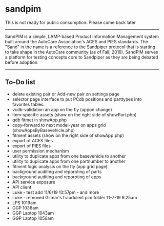 # sandpim

This is not ready for public consumption. Please come back later

---

SandPIM is a simple, LAMP-based Product Information Management system built around the AutoCare Association's ACES and PIES standards. The "Sand" in the name is a 
reference to the Sandpiper protocol that is starting to take shape in the AutoCare community (as of Fall, 2019). SandPIM serves a platform for testing concepts core to Sandpiper as they are being debated before adoption.

---

## To-Do list

- delete existing pair or Add-new pair on settings page
- selector page interface to put PCdb positions and parttypes into favorites tables.
- vcdb-validation an app on the fly (uppon change)
- item-specific assets (show on the right side of showPart.php)
- qdb fitmet in showApp.php
- copy-forward to next model-year on apps grid (showAppsByBasevehicle.php)
- fitment assets (show on the right side of showApp.php)
- export of ACES files
- export of PIES files
- user permission mechanism
- utility to duplicate apps from one basevehicle to another
- utility to duplicate apps from one partnumber to another
- fitment logic analysis on the fly (app grid page)
- background auditing and reporoting of parts
- background auditing and reporoting of apps
- API service exposure
- API client
- Luke - test add 11/6/19 10:57pm - and more
- Luke - removed Gilmar's fraudulent pim folder 11-7-19 9:25am
- LPS 1019am
- GGP 1038am
- GGP Laptop 1043am
- GGP Laptop 1056am

